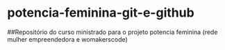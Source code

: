 # potencia-feminina-git-e-github

##Repositório do curso ministrado para o projeto potencia feminina (rede mulher empreendedora e womakerscode)
